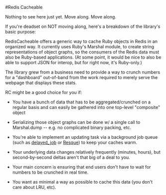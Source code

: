 #Redis Cacheable

Nothing to see here just yet.  Move along.  Move along.

If you're deadset on NOT moving along, here's a breakdown of the
library's basic purpose:

RedisCacheable offers a generic way to cache Ruby objects in Redis in an
organized way.  It currently uses Ruby's Marshal module, to create
string representations of object graphs, so the
consumers of the Redis data must also be Ruby-based applications.  (At some
point, it would be nice to also be able to support JSON for interop, but
for right now, it's Ruby-only.)

The library grew from a business need to provide a way to crunch 
numbers for a "dashboard" out-of-band from the work required to merely
serve the webpage that displays these stats.

RC might be a good choice for you if:

* You have a bunch of data that has to be aggregated/crunched on a
  regular basis and can easily be gathered into one top-level
"composite" object

* Serializing those object graphs can be done w/ a single call to
  Marshal.dump -- e.g. no complicated binary packing, etc.

* You're able to implement an updating task via a background job queue (such
  as [delayed_job](http://github.com/tobi/delayed_job) or [Resque](http://github.com/defunkt/resque)) 
  to keep your caches warm.

* Your underlying data changes relatively frequently (minutes, hours), but
  second-by-second deltas aren't that big of a deal to you.

* Your main concern is ensuring that end users don't have to wait for
  numbers to be crunched in real time.

* You want as minimal a way as possible to cache this data (you don't
  care about LRU, etc).
